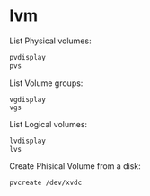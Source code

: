 # lvm

List Physical volumes:
```bash
pvdisplay
pvs
```

List Volume groups:
```
vgdisplay
vgs
```

List Logical volumes:
```bash
lvdisplay
lvs
```

Create Phisical Volume from a disk:
```bash
pvcreate /dev/xvdc
```
